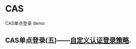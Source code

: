# CAS

CAS单点登录 demo


## CAS单点登录(五)——[自定义认证登录策略](https://blog.csdn.net/Anumbrella/article/details/82119246).